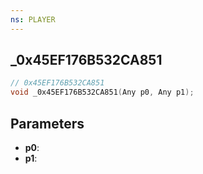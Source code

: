 ```yaml
---
ns: PLAYER
---
```

## _0x45EF176B532CA851

```c
// 0x45EF176B532CA851
void _0x45EF176B532CA851(Any p0, Any p1);
```

## Parameters
* **p0**:
* **p1**:
